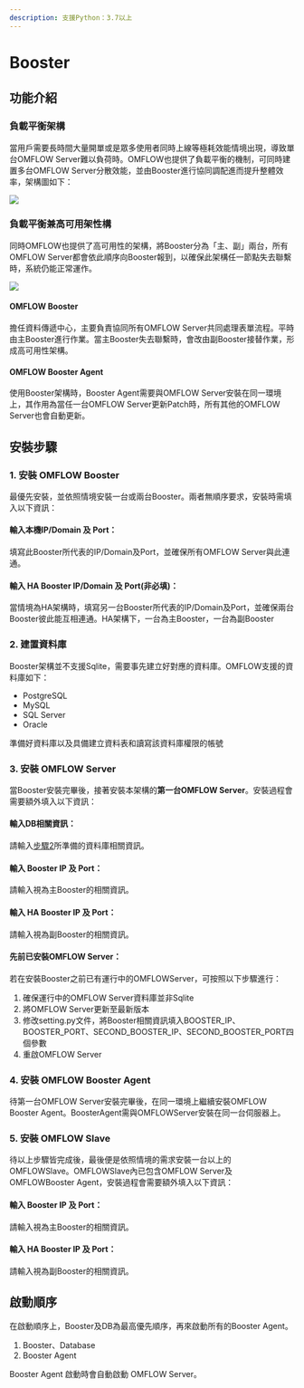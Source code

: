 ```yaml
---
description: 支援Python：3.7以上
---
```


# Booster

## 功能介紹 <a href="#gong-neng-jie-shao" id="gong-neng-jie-shao"></a>

### 負載平衡架構 <a href="#fu-zai-ping-heng-jia-gou" id="fu-zai-ping-heng-jia-gou"></a>

當用戶需要長時間大量開單或是眾多使用者同時上線等極耗效能情境出現，導致單台OMFLOW Server難以負荷時。OMFLOW也提供了負載平衡的機制，可同時建置多台OMFLOW Server分散效能，並由Booster進行協同調配進而提升整體效率，架構圖如下：

![](https://files.gitbook.com/v0/b/gitbook-x-prod.appspot.com/o/spaces%2F-M6SrengyyhO1h0\_BsJ\_-887967055%2Fuploads%2FDUxpuyBy8A1zF1gzYHeD%2FBooster%E6%9E%B6%E6%A7%8B.jpg?alt=media\&token=c543a601-44f9-4db8-80e2-4c01a5002e06)

### 負載平衡兼高可用架性構 <a href="#fu-zai-ping-heng-jian-gao-ke-yong-jia-xing-gou" id="fu-zai-ping-heng-jian-gao-ke-yong-jia-xing-gou"></a>

同時OMFLOW也提供了高可用性的架構，將Booster分為「主、副」兩台，所有OMFLOW Server都會依此順序向Booster報到，以確保此架構任一節點失去聯繫時，系統仍能正常運作。

![](https://files.gitbook.com/v0/b/gitbook-x-prod.appspot.com/o/spaces%2F-M6SrengyyhO1h0\_BsJ\_-887967055%2Fuploads%2F0Q0pS32qtvMERVEO5lEp%2FBoosterHA%E6%9E%B6%E6%A7%8B.jpg?alt=media\&token=f2c9db39-202e-47c0-86ec-0837fd6fae24)

#### OMFLOW Booster <a href="#omflow-booster" id="omflow-booster"></a>

擔任資料傳遞中心，主要負責協同所有OMFLOW Server共同處理表單流程。平時由主Booster進行作業。當主Booster失去聯繫時，會改由副Booster接替作業，形成高可用性架構。

#### OMFLOW Booster Agent <a href="#omflow-booster-agent" id="omflow-booster-agent"></a>

使用Booster架構時，Booster Agent需要與OMFLOW Server安裝在同一環境上，其作用為當任一台OMFLOW Server更新Patch時，所有其他的OMFLOW Server也會自動更新。

## 安裝步驟 <a href="#an-zhuang-bu-zhou" id="an-zhuang-bu-zhou"></a>

### 1. 安裝 OMFLOW Booster <a href="#1.-an-zhuang-omflow-booster" id="1.-an-zhuang-omflow-booster"></a>

最優先安裝，並依照情境安裝一台或兩台Booster。兩者無順序要求，安裝時需填入以下資訊：

#### 輸入本機IP/Domain 及 Port： <a href="#shu-ru-ben-ji-ipdomain-ji-port" id="shu-ru-ben-ji-ipdomain-ji-port"></a>

填寫此Booster所代表的IP/Domain及Port，並確保所有OMFLOW Server與此連通。

#### 輸入 HA Booster IP/Domain 及 Port(非必填)： <a href="#shu-ru-ha-booster-ipdomain-ji-port-fei-bi-tian" id="shu-ru-ha-booster-ipdomain-ji-port-fei-bi-tian"></a>

當情境為HA架構時，填寫另一台Booster所代表的IP/Domain及Port，並確保兩台Booster彼此能互相連通。HA架構下，一台為主Booster，一台為副Booster

### 2. 建置資料庫 <a href="#2.-jian-zhi-zi-liao-ku" id="2.-jian-zhi-zi-liao-ku"></a>

Booster架構並不支援Sqlite，需要事先建立好對應的資料庫。OMFLOW支援的資料庫如下：

* PostgreSQL
* MySQL
* SQL Server
* Oracle

準備好資料庫以及具備建立資料表和讀寫該資料庫權限的帳號​

### 3. 安裝 OMFLOW Server <a href="#3.-an-zhuang-omflow-server" id="3.-an-zhuang-omflow-server"></a>

當Booster安裝完畢後，接著安裝本架構的**第一台OMFLOW Server**。安裝過程會需要額外填入以下資訊：

#### 輸入DB相關資訊： <a href="#shu-ru-db-xiang-guan-zi-xun" id="shu-ru-db-xiang-guan-zi-xun"></a>

請輸入[步驟2](https://app.gitbook.com/s/-M6SrengyyhO1h0\_BsJ\_-887967055/3/an-zhuang-booster#2.-jian-zhi-zi-liao-ku)所準備的資料庫相關資訊。

#### 輸入 Booster IP 及 Port： <a href="#shu-ru-booster-ip-ji-port" id="shu-ru-booster-ip-ji-port"></a>

請輸入視為主Booster的相關資訊。

#### 輸入 HA Booster IP 及 Port： <a href="#shu-ru-ha-booster-ip-ji-port" id="shu-ru-ha-booster-ip-ji-port"></a>

請輸入視為副Booster的相關資訊。

#### 先前已安裝OMFLOW Server： <a href="#xian-qian-yi-an-zhuang-omflow-server" id="xian-qian-yi-an-zhuang-omflow-server"></a>

若在安裝Booster之前已有運行中的OMFLOWServer，可按照以下步驟進行：

1. 確保運行中的OMFLOW Server資料庫並非Sqlite
2. 將OMFLOW Server更新至最新版本
3. 修改setting.py文件，將Booster相關資訊填入BOOSTER\_IP、BOOSTER\_PORT、SECOND\_BOOSTER\_IP、SECOND\_BOOSTER\_PORT四個參數
4. 重啟OMFLOW Server

### 4. 安裝 OMFLOW Booster Agent <a href="#4.-an-zhuang-omflow-booster-agent" id="4.-an-zhuang-omflow-booster-agent"></a>

待第一台OMFLOW Server安裝完畢後，在同一環境上繼續安裝OMFLOW Booster Agent。BoosterAgent需與OMFLOWServer安裝在同一台伺服器上。

### 5. 安裝 OMFLOW Slave <a href="#5.-an-zhuang-omflow-slave" id="5.-an-zhuang-omflow-slave"></a>

待以上步驟皆完成後，最後便是依照情境的需求安裝一台以上的OMFLOWSlave。OMFLOWSlave內已包含OMFLOW Server及OMFLOWBooster Agent，安裝過程會需要額外填入以下資訊：

#### 輸入 Booster IP 及 Port： <a href="#shu-ru-booster-ip-ji-port-1" id="shu-ru-booster-ip-ji-port-1"></a>

請輸入視為主Booster的相關資訊。

#### 輸入 HA Booster IP 及 Port： <a href="#shu-ru-ha-booster-ip-ji-port-1" id="shu-ru-ha-booster-ip-ji-port-1"></a>

請輸入視為副Booster的相關資訊。

## 啟動順序 <a href="#qi-dong-shun-xu" id="qi-dong-shun-xu"></a>

在啟動順序上，Booster及DB為最高優先順序，再來啟動所有的Booster Agent。

1. Booster、Database
2. Booster Agent

Booster Agent 啟動時會自動啟動 OMFLOW Server。

